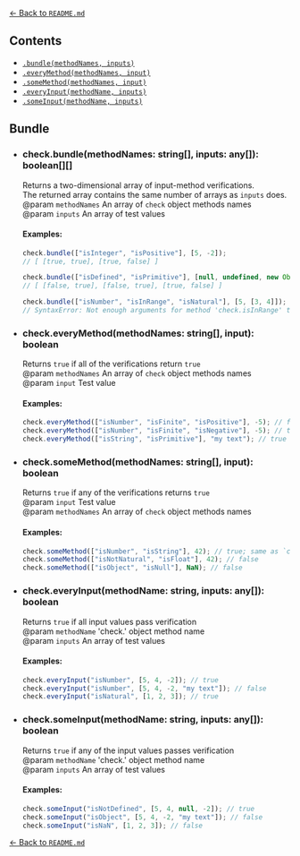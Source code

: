 [← Back to `README.md`](../README.md)

## Contents
- [`.bundle(methodNames, inputs)`](./bundle.md#checkbundlemethodnames-string-inputs-any-boolean)
- [`.everyMethod(methodNames, input)`](./bundle.md#checkeverymethodmethodnames-string-input-boolean)
- [`.someMethod(methodNames, input)`](./bundle.md#checksomemethodmethodnames-string-input-boolean)
- [`.everyInput(methodName, inputs)`](./bundle.md#checkeveryinputmethodname-string-inputs-any-boolean)
- [`.someInput(methodName, inputs)`](./bundle.md#checksomeinputmethodname-string-inputs-any-boolean)

## Bundle
- ### check.bundle(methodNames: string[], inputs: any[]): boolean[][]
  Returns a two-dimensional array of input-method verifications.  
  The returned array contains the same number of arrays as `inputs` does.  
  @param `methodNames` An array of `check` object methods names  
  @param `inputs` An array of test values  

  #### Examples:
  ```javascript
  check.bundle(["isInteger", "isPositive"], [5, -2]);
  // [ [true, true], [true, false] ]

  check.bundle(["isDefined", "isPrimitive"], [null, undefined, new Object()]);
  // [ [false, true], [false, true], [true, false] ]

  check.bundle(["isNumber", "isInRange", "isNatural"], [5, [3, 4]]);
  // SyntaxError: Not enough arguments for method 'check.isInRange' to proceed
  ```

- ### check.everyMethod(methodNames: string[], input): boolean
  Returns `true` if all of the verifications return `true`  
  @param `methodNames` An array of `check` object methods names  
  @param `input` Test value  

  #### Examples:
  ```javascript
  check.everyMethod(["isNumber", "isFinite", "isPositive"], -5); // false
  check.everyMethod(["isNumber", "isFinite", "isNegative"], -5); // true
  check.everyMethod(["isString", "isPrimitive"], "my text"); // true
  ```

- ### check.someMethod(methodNames: string[], input): boolean
  Returns `true` if any of the verifications returns `true`  
  @param `input` Test value  
  @param `methodNames` An array of `check` object methods names  

  #### Examples:
  ```javascript
  check.someMethod(["isNumber", "isString"], 42); // true; same as `check.isEither([Number, String], 42)`
  check.someMethod(["isNotNatural", "isFloat"], 42); // false
  check.someMethod(["isObject", "isNull"], NaN); // false
  ```

- ### check.everyInput(methodName: string, inputs: any[]): boolean
  Returns `true` if all input values pass verification  
  @param `methodName` 'check.' object method name  
  @param `inputs` An array of test values  

  #### Examples:
  ```javascript
  check.everyInput("isNumber", [5, 4, -2]); // true
  check.everyInput("isNumber", [5, 4, -2, "my text"]); // false
  check.everyInput("isNatural", [1, 2, 3]); // true
  ```

- ### check.someInput(methodName: string, inputs: any[]): boolean
  Returns `true` if any of the input values passes verification  
  @param `methodName` 'check.' object method name  
  @param `inputs` An array of test values  

  #### Examples:
  ```javascript
  check.someInput("isNotDefined", [5, 4, null, -2]); // true
  check.someInput("isObject", [5, 4, -2, "my text"]); // false
  check.someInput("isNaN", [1, 2, 3]); // false
  ```

[← Back to `README.md`](../README.md)

